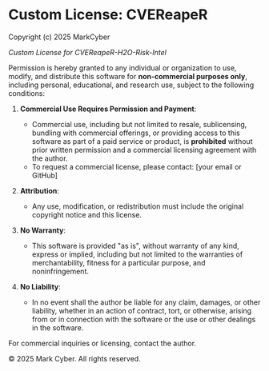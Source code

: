 # Custom License: CVEReapeR

Copyright (c) 2025 MarkCyber

*Custom License for CVEReapeR-H2O-Risk-Intel*

Permission is hereby granted to any individual or organization to use, modify, and distribute this software for **non-commercial purposes only**, including personal, educational, and research use, subject to the following conditions:

1. **Commercial Use Requires Permission and Payment**:
   - Commercial use, including but not limited to resale, sublicensing, bundling with commercial offerings, or providing access to this software as part of a paid service or product, is **prohibited** without prior written permission and a commercial licensing agreement with the author.
   - To request a commercial license, please contact: [your email or GitHub]

2. **Attribution**:
   - Any use, modification, or redistribution must include the original copyright notice and this license.

3. **No Warranty**:
   - This software is provided "as is", without warranty of any kind, express or implied, including but not limited to the warranties of merchantability, fitness for a particular purpose, and noninfringement.

4. **No Liability**:
   - In no event shall the author be liable for any claim, damages, or other liability, whether in an action of contract, tort, or otherwise, arising from or in connection with the software or the use or other dealings in the software.


For commercial inquiries or licensing, contact the author.

© 2025 Mark Cyber. All rights reserved.
